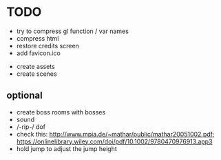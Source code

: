 # TODO

- try to compress gl function / var names
- compress html
- restore credits screen
- add favicon.ico

* create assets
* create scenes

## optional

- create boss rooms with bosses
- sound
- /-rip-/ dof
- check this: http://www.mpia.de/~mathar/public/mathar20051002.pdf; https://onlinelibrary.wiley.com/doi/pdf/10.1002/9780470976913.app3
- hold jump to adjust the jump height
